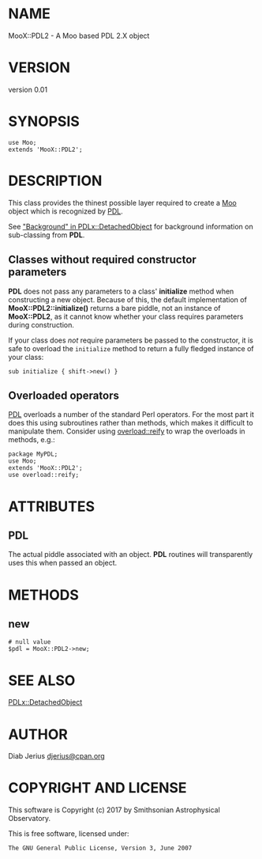# NAME

MooX::PDL2 - A Moo based PDL 2.X object

# VERSION

version 0.01

# SYNOPSIS

    use Moo;
    extends 'MooX::PDL2';

# DESCRIPTION

This class provides the thinest possible layer required to create a
[Moo](https://metacpan.org/pod/Moo) object which is recognized by [PDL](https://metacpan.org/pod/PDL).

See ["Background" in PDLx::DetachedObject](https://metacpan.org/pod/PDLx::DetachedObject#Background) for background information on
sub-classing from **PDL**.

## Classes without required constructor parameters

**PDL** does not pass any parameters to a class' **initialize** method
when constructing a new object.  Because of this, the default
implementation of **MooX::PDL2::initialize()** returns a bare piddle,
not an instance of **MooX::PDL2**, as it cannot know whether your class
requires parameters during construction.

If your class does _not_ require parameters be passed to the constructor,
it is safe to overload the `initialize` method to return a fully fledged
instance of your class:

    sub initialize { shift->new() }

## Overloaded operators

[PDL](https://metacpan.org/pod/PDL) overloads a number of the standard Perl operators.  For the most part it
does this using subroutines rather than methods, which makes it difficult to
manipulate them.  Consider using [overload::reify](https://metacpan.org/pod/overload::reify) to wrap the overloads in
methods, e.g.:

    package MyPDL;
    use Moo;
    extends 'MooX::PDL2';
    use overload::reify;

# ATTRIBUTES

## PDL

The actual piddle associated with an object.  **PDL** routines
will transparently uses this when passed an object.

# METHODS

## new

    # null value
    $pdl = MooX::PDL2->new;

# SEE ALSO

[PDLx::DetachedObject](https://metacpan.org/pod/PDLx::DetachedObject)

# AUTHOR

Diab Jerius <djerius@cpan.org>

# COPYRIGHT AND LICENSE

This software is Copyright (c) 2017 by Smithsonian Astrophysical Observatory.

This is free software, licensed under:

    The GNU General Public License, Version 3, June 2007

